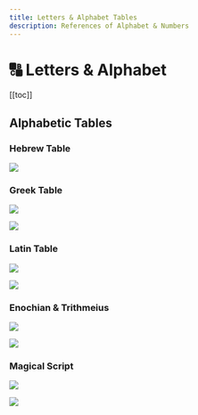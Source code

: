 ```yaml
---
title: Letters & Alphabet Tables
description: References of Alphabet & Numbers
---
```


# 🔠 Letters & Alphabet

[[toc]]

## Alphabetic Tables

### Hebrew Table

![](https://i.imgur.com/7Ip3POc.png)

### Greek Table

![](https://i.imgur.com/CbRpOAa.png)

![](https://i.imgur.com/oYxK9ua.png)

### Latin Table

![](https://i.imgur.com/0PHxwBb.png)

![](https://i.imgur.com/VFkmPOg.png)

### Enochian & Trithmeius

![](https://i.imgur.com/sBblCcv.png)

![](https://i.imgur.com/pMOYAtn.png)

### Magical Script

![](https://i.imgur.com/cVNT6HC.png)

![](https://i.imgur.com/bdyqoPN.png)
